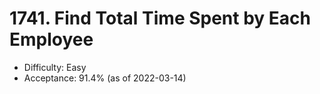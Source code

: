 # 1741. Find Total Time Spent by Each Employee
- Difficulty: Easy
- Acceptance: 91.4% (as of 2022-03-14)

